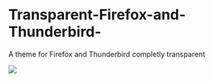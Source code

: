 # Transparent-Firefox-and-Thunderbird-
A theme for Firefox and Thunderbird completly transparent

![](https://github.com/MiguelRAvila/McConceptX-Customized-Theme/blob/master/Images%20/Screenshot.png)
